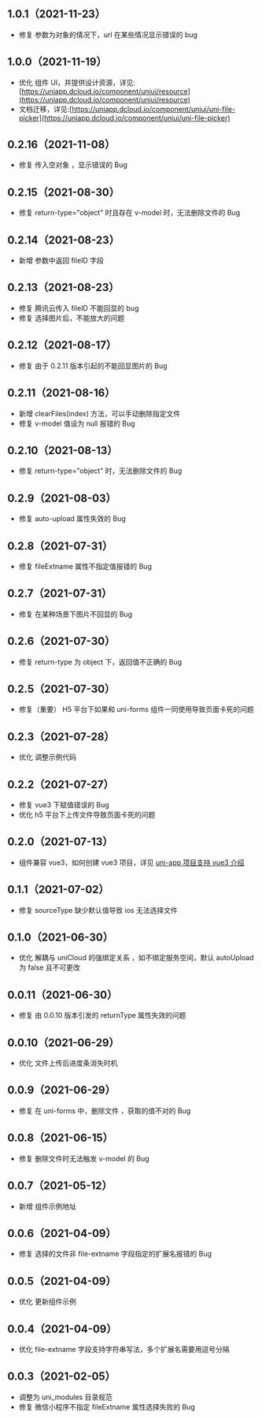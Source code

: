 ## 1.0.1（2021-11-23）

-   修复 参数为对象的情况下，url 在某些情况显示错误的 bug

## 1.0.0（2021-11-19）

-   优化 组件 UI，并提供设计资源，详见:[https://uniapp.dcloud.io/component/uniui/resource](https://uniapp.dcloud.io/component/uniui/resource)
-   文档迁移，详见:[https://uniapp.dcloud.io/component/uniui/uni-file-picker](https://uniapp.dcloud.io/component/uniui/uni-file-picker)

## 0.2.16（2021-11-08）

-   修复 传入空对象 ，显示错误的 Bug

## 0.2.15（2021-08-30）

-   修复 return-type="object" 时且存在 v-model 时，无法删除文件的 Bug

## 0.2.14（2021-08-23）

-   新增 参数中返回 fileID 字段

## 0.2.13（2021-08-23）

-   修复 腾讯云传入 fileID 不能回显的 bug
-   修复 选择图片后，不能放大的问题

## 0.2.12（2021-08-17）

-   修复 由于 0.2.11 版本引起的不能回显图片的 Bug

## 0.2.11（2021-08-16）

-   新增 clearFiles(index) 方法，可以手动删除指定文件
-   修复 v-model 值设为 null 报错的 Bug

## 0.2.10（2021-08-13）

-   修复 return-type="object" 时，无法删除文件的 Bug

## 0.2.9（2021-08-03）

-   修复 auto-upload 属性失效的 Bug

## 0.2.8（2021-07-31）

-   修复 fileExtname 属性不指定值报错的 Bug

## 0.2.7（2021-07-31）

-   修复 在某种场景下图片不回显的 Bug

## 0.2.6（2021-07-30）

-   修复 return-type 为 object 下，返回值不正确的 Bug

## 0.2.5（2021-07-30）

-   修复（重要） H5 平台下如果和 uni-forms 组件一同使用导致页面卡死的问题

## 0.2.3（2021-07-28）

-   优化 调整示例代码

## 0.2.2（2021-07-27）

-   修复 vue3 下赋值错误的 Bug
-   优化 h5 平台下上传文件导致页面卡死的问题

## 0.2.0（2021-07-13）

-   组件兼容 vue3，如何创建 vue3 项目，详见 [uni-app 项目支持 vue3 介绍](https://ask.dcloud.net.cn/article/37834)

## 0.1.1（2021-07-02）

-   修复 sourceType 缺少默认值导致 ios 无法选择文件

## 0.1.0（2021-06-30）

-   优化 解耦与 uniCloud 的强绑定关系 ，如不绑定服务空间，默认 autoUpload 为 false 且不可更改

## 0.0.11（2021-06-30）

-   修复 由 0.0.10 版本引发的 returnType 属性失效的问题

## 0.0.10（2021-06-29）

-   优化 文件上传后进度条消失时机

## 0.0.9（2021-06-29）

-   修复 在 uni-forms 中，删除文件 ，获取的值不对的 Bug

## 0.0.8（2021-06-15）

-   修复 删除文件时无法触发 v-model 的 Bug

## 0.0.7（2021-05-12）

-   新增 组件示例地址

## 0.0.6（2021-04-09）

-   修复 选择的文件非 file-extname 字段指定的扩展名报错的 Bug

## 0.0.5（2021-04-09）

-   优化 更新组件示例

## 0.0.4（2021-04-09）

-   优化 file-extname 字段支持字符串写法，多个扩展名需要用逗号分隔

## 0.0.3（2021-02-05）

-   调整为 uni_modules 目录规范
-   修复 微信小程序不指定 fileExtname 属性选择失败的 Bug
